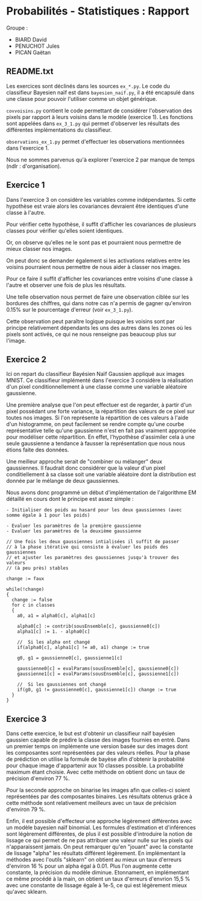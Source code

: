 # Probabilités - Statistiques : Rapport

Groupe :

- BIARD David
- PENUCHOT Jules
- PICAN Gaëtan

## README.txt

Les exercices sont déclinés dans les sources `ex_*.py`. Le code du classifieur Bayesien naïf est dans `bayesien_naif.py`, il a été encapsulé dans une classe pour pouvoir l'utiliser comme un objet générique.

`covvoisins.py` contient le code permettant de considérer l'observation des pixels par rapport à leurs voisins dans le modèle (exercice 1). Les fonctions sont appelées dans `ex_3_1.py` qui permet d'observer les résultats des différentes implémentations du classifieur.

`observations_ex_1.py` permet d'effectuer les observations mentionnées dans l'exercice 1.

Nous ne sommes parvenus qu'à explorer l'exercice 2 par manque de temps (ndlr : d'organisation).

## Exercice 1

Dans l'exercice 3 on considère les variables comme indépendantes. Si cette hypothèse est vraie alors les covariances devraient être identiques d'une classe à l'autre.

Pour vérifier cette hypothèse, il suffit d'afficher les covariances de plusieurs classes pour vérifier qu'elles soient identiques.

Or, on observe qu'elles ne le sont pas et pourraient nous permettre de mieux classer nos images.

On peut donc se demander également si les activations relatives entre les voisins pourraient nous permettre de nous aider à classer nos images.

Pour ce faire il suffit d'afficher les covariances entre voisins d'une classe à l'autre et observer une fois de plus les résultats.

Une telle observation nous permet de faire une observation ciblée sur les bordures des chiffres, qui dans notre cas n'a permis de gagner qu'environ 0.15% sur le pourcentage d'erreur (voir `ex_3_1.py`).

Cette observation peut paraître logique puisque les voisins sont par principe relativement dépendants les uns des autres dans les zones où les pixels sont activés, ce qui ne nous renseigne pas beaucoup plus sur l'image.

## Exercice 2

Ici on repart du classifieur Bayésien Naïf Gaussien appliqué aux images MNIST. Ce classifieur implémenté dans l'exercice 3 considère la réalisation d'un pixel conditionnellement à une classe comme une variable aléatoire gaussienne.

Une première analyse que l'on peut effectuer est de regarder, à partir d'un pixel possédant une forte variance, la répartition des valeurs de ce pixel sur toutes nos images. Si l'on représente la répartition de ces valeurs à l'aide d'un histogramme, on peut facilement se rendre compte qu'une courbe représentative telle qu'une gaussienne n'est en fait pas vraiment appropriée pour modéliser cette répartition. En effet, l'hypothèse d'assimiler cela à une seule gaussienne a tendance à fausser la représentation que nous nous étions faite des données.

Une meilleur approche serait de "combiner ou mélanger" deux gaussiennes. Il faudrait donc considérer que la valeur d'un pixel conditiellement à sa classe soit une variable aléatoire dont la distribution est donnée par le mélange de deux gaussiennes.

Nous avons donc programmé un début d'implémentation de l'algorithme EM détaillé en cours dont le principe est assez simple :

```
- Initialiser des poids au hasard pour les deux gaussiennes (avec somme égale à 1 pour les poids)

- Evaluer les paramètres de la première gaussienne
- Evaluer les paramètres de la deuxième gaussienne

// Une fois les deux gaussiennes intialisées il suffit de passer
// à la phase itérative qui consiste à évaluer les poids des gaussiennes
// et ajuster les paramètres des gaussiennes jusqu'à trouver des valeurs
// (à peu près) stables

change := faux

while(!change)
{
  change := false
  for c in classes
  {
    a0, a1 = alpha0[c], alpha1[c]

    alpha0[c] := contrib(sousEnsemble[c], gaussienne0[c])
    alpha1[c] := 1. - alpha0[c]

    //  Si les alpha ont changé
    if(alpha0[c], alpha1[c] != a0, a1) change := true

    g0, g1 = gaussienne0[c], gaussienne1[c]

    gaussienne0[c] = evalParams(sousEnsemble[c], gaussienne0[c])
    gaussienne1[c] = evalParams(sousEnsemble[c], gaussienne1[c])

    //  Si les gaussiennes ont changé
    if(g0, g1 != gaussienne0[c], gaussienne1[c]) change := true
  }
}
```

## Exercice 3

Dans cette exercice, le but est d'obtenir un classifieur naïf bayésien gaussien capable de prédire la classe des images fournies en entré. Dans un premier temps on implémente une version basée sur des images dont les composantes sont représentées par des valeurs réelles. Pour la phase de prédiction on utilise la formule de bayèse afin d'obtenir la probabilité pour chaque image d'appartenir aux 10 classes possible. La probabilité maximum étant choisie. Avec cette méthode on obtient donc un taux de précision d'environ 77 %.

Pour la seconde approche on binarise les images afin que celles-ci soient représentées par des composantes binaires. Les résultats obtenus grâce à cette méthode sont relativement meilleurs avec un taux de précision d'environ 79 %.

Enfin, il est possible d'effecteur une approche légèrement différentes avec un modèle bayesien naïf binomial. Les formules d'estimation et d'inférences sont légèrement différentes, de plus il est possible d'introduire la notion de lissage ce qui permet de ne pas attribuer une valeur nulle sur les pixels qui n'apparaissent jamais. On peut remarquer qu'en "jouant" avec la constante de lissage "alpha" les résultats différent légèrement. En implémentant la méthodes avec l'outils "sklearn" on obtient au mieux un taux d'erreurs d'environ 16 % pour un alpha égal à 0.01. Plus l'on augmente cette constante, la précision du modèle diminue.
Etonnament, en implémentant ce même procédé à la main, on obtient un taux d'erreurs d'envrion 15,5 % avec une constante de lissage égale à 1e-5, ce qui est légèrement mieux qu'avec sklearn.
